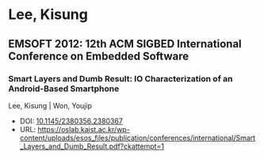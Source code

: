 # Lee, Kisung

## EMSOFT 2012: 12th ACM SIGBED International Conference on Embedded Software

### Smart Layers and Dumb Result: IO Characterization of an Android-Based Smartphone
Lee, Kisung | Won, Youjip
* DOI: [10.1145/2380356.2380367](https://doi.org/10.1145/2380356.2380367)
* URL: <https://oslab.kaist.ac.kr/wp-content/uploads/esos_files/publication/conferences/international/Smart_Layers_and_Dumb_Result.pdf?ckattempt=1>

